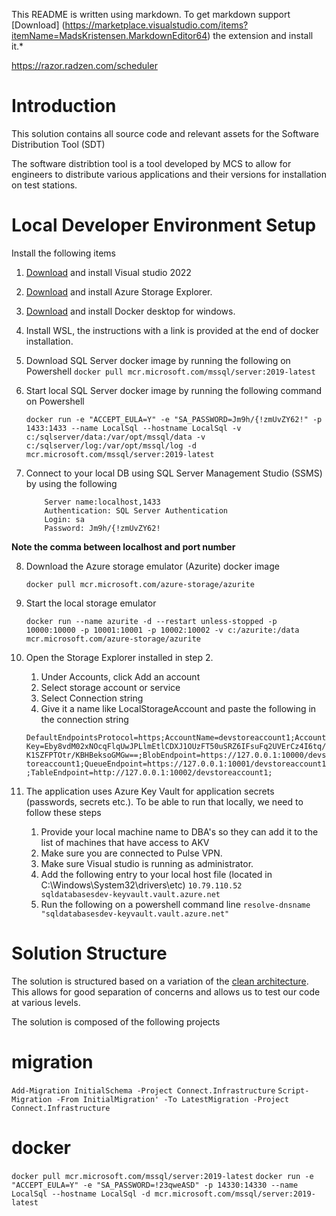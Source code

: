 This README is written using markdown. To get markdown support [Download] (https://marketplace.visualstudio.com/items?itemName=MadsKristensen.MarkdownEditor64) the extension and install it.*

https://razor.radzen.com/scheduler

# Introduction
This solution contains all source code and relevant assets for the Software Distribution Tool (SDT)

The software distribtion tool is a tool developed by MCS to allow for engineers to distribute various applications and their versions for installation on test stations.

# Local Developer Environment Setup

Install the following items

1. [Download](https://visualstudio.microsoft.com/) and install Visual studio 2022
2. [Download](https://azure.microsoft.com/en-us/features/storage-explorer/) and install Azure Storage Explorer.
3. [Download](https://docs.docker.com/desktop/windows/install/) and install Docker desktop for windows.
4. Install WSL, the instructions with a link is provided at the end of docker installation.
5. Download SQL Server docker image by running the following on Powershell
    `docker pull mcr.microsoft.com/mssql/server:2019-latest`
6. Start local SQL Server docker image by running the following command on Powershell

    `docker run -e "ACCEPT_EULA=Y" -e "SA_PASSWORD=Jm9h/{!zmUvZY62!" -p 1433:1433 --name LocalSql --hostname LocalSql -v c:/sqlserver/data:/var/opt/mssql/data -v c:/sqlserver/log:/var/opt/mssql/log -d mcr.microsoft.com/mssql/server:2019-latest`

7. Connect to your local DB using SQL Server Management Studio (SSMS) by using the following

    ```
        Server name:localhost,1433
        Authentication: SQL Server Authentication
        Login: sa
        Password: Jm9h/{!zmUvZY62!
    ```
**Note the comma between localhost and port number**

8. Download the Azure storage emulator (Azurite) docker image

    `docker pull mcr.microsoft.com/azure-storage/azurite`
9. Start the local storage emulator

    `docker run --name azurite -d --restart unless-stopped -p 10000:10000 -p 10001:10001 -p 10002:10002 -v c:/azurite:/data mcr.microsoft.com/azure-storage/azurite`

10. Open the Storage Explorer installed in step 2.
    1. Under Accounts, click Add an account
    2. Select storage account or service
    3. Select Connection string
    4. Give it a name like LocalStorageAccount and paste the following in the connection string
   
    `DefaultEndpointsProtocol=https;AccountName=devstoreaccount1;AccountKey=Eby8vdM02xNOcqFlqUwJPLlmEtlCDXJ1OUzFT50uSRZ6IFsuFq2UVErCz4I6tq/K1SZFPTOtr/KBHBeksoGMGw==;BlobEndpoint=https://127.0.0.1:10000/devstoreaccount1;QueueEndpoint=https://127.0.0.1:10001/devstoreaccount1;TableEndpoint=http://127.0.0.1:10002/devstoreaccount1;`

11. The application uses Azure Key Vault for application secrets (passwords, secrets etc.). To be able to run that locally, we need to follow these steps
      1. Provide your local machine name to DBA's so they can add it to the list of machines that have access to AKV
      2. Make sure you are connected to Pulse VPN.
      3. Make sure Visual studio is running as administrator.
      4. Add the following entry to your local host file (located in C:\Windows\System32\drivers\etc)
         `10.79.110.52    sqldatabasesdev-keyvault.vault.azure.net`
      5. Run the following on a powershell command line
        `resolve-dnsname "sqldatabasesdev-keyvault.vault.azure.net"`

# Solution Structure

The solution is structured based on a variation of the [clean architecture](https://blog.cleancoder.com/uncle-bob/2012/08/13/the-clean-architecture.html). This allows for good separation of concerns and allows us to test our code at various levels.

The solution is composed of the following projects






# migration
`Add-Migration InitialSchema -Project Connect.Infrastructure`
`Script-Migration -From InitialMigration' -To LatestMigration -Project Connect.Infrastructure`


 # docker

`docker pull mcr.microsoft.com/mssql/server:2019-latest`
`docker run -e "ACCEPT_EULA=Y" -e "SA_PASSWORD=!23qweASD" -p 14330:14330 --name LocalSql --hostname LocalSql -d mcr.microsoft.com/mssql/server:2019-latest`
